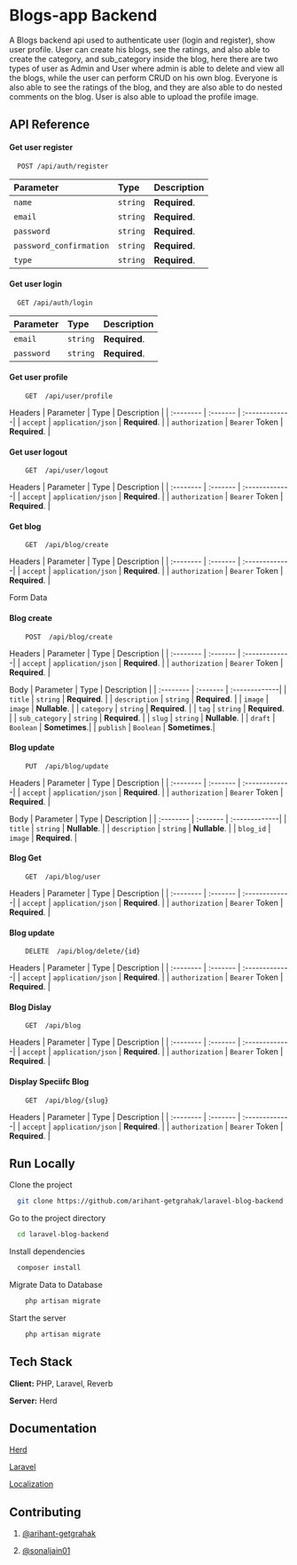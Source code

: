 
# Blogs-app Backend

A Blogs backend api used to authenticate user (login and register), show user profile. User can create his blogs, see the ratings, and also able to create the category, and sub_category inside the blog, here there are two types of user as Admin and User where admin is able to delete and view all the blogs, while the user can perform CRUD on his own blog. Everyone is also able to see the ratings of the blog, and they are also able to do nested comments on the blog. User is also able to upload the profile image. 
## API Reference

#### Get user register

```http
  POST /api/auth/register
```

| Parameter               | Type     | Description   |
| :--------               | :------- | :-------------|
| `name`                  | `string` | **Required**. |
| `email`                 | `string` | **Required**. |
| `password`              | `string` | **Required**. |
| `password_confirmation` | `string` | **Required**. |
| `type`                  | `string` | **Required**. |

#### Get user login

```http
  GET /api/auth/login
```

| Parameter               | Type     | Description   |
| :--------               | :------- | :-------------|
| `email`                 | `string` | **Required**. |
| `password`              | `string` | **Required**. |

#### Get user profile
```http
    GET  /api/user/profile
```

Headers
| Parameter       | Type               | Description   |
| :--------       | :-------           | :-------------|
| `accept`        | `application/json` | **Required**. |
| `authorization` | `Bearer` Token     | **Required**. |


#### Get user logout
```http
    GET  /api/user/logout
```

Headers
| Parameter       | Type               | Description   |
| :--------       | :-------           | :-------------|
| `accept`        | `application/json` | **Required**. |
| `authorization` | `Bearer` Token     | **Required**. |

#### Get blog 
```http
    GET  /api/blog/create
```

Headers
| Parameter       | Type               | Description   |
| :--------       | :-------           | :-------------|
| `accept`        | `application/json` | **Required**. |
| `authorization` | `Bearer` Token     | **Required**. |

Form Data

#### Blog create
```http
    POST  /api/blog/create
```
Headers
| Parameter       | Type               | Description   |
| :--------       | :-------           | :-------------|
| `accept`        | `application/json` | **Required**. |
| `authorization` | `Bearer` Token     | **Required**. |


Body
| Parameter       | Type               | Description   |
| :--------       | :-------           | :-------------|
| `title`         | `string`           | **Required**. |
| `description`   | `string`           | **Required**. |
| `image`         | `image`            | **Nullable**. |
| `category`      | `string`           | **Required**. |
| `tag`           | `string`           | **Required**. |
| `sub_category`  | `string`           | **Required**. |
| `slug`          | `string`           | **Nullable**. |
| `draft`         | `Boolean`          | **Sometimes**.|
| `publish`       | `Boolean`          | **Sometimes**.|


#### Blog update
```http
    PUT  /api/blog/update
```
Headers
| Parameter       | Type               | Description   |
| :--------       | :-------           | :-------------|
| `accept`        | `application/json` | **Required**. |
| `authorization` | `Bearer` Token     | **Required**. |

Body
| Parameter       | Type               | Description   |
| :--------       | :-------           | :-------------|
| `title`         | `string`           | **Nullable**. |
| `description`   | `string`           | **Nullable**. |
| `blog_id`       | `image`            | **Required**. |

#### Blog Get
```http
    GET  /api/blog/user
```
Headers
| Parameter       | Type               | Description   |
| :--------       | :-------           | :-------------|
| `accept`        | `application/json` | **Required**. |
| `authorization` | `Bearer` Token     | **Required**. |

#### Blog update
```http
    DELETE  /api/blog/delete/{id}
```
Headers
| Parameter       | Type               | Description   |
| :--------       | :-------           | :-------------|
| `accept`        | `application/json` | **Required**. |
| `authorization` | `Bearer` Token     | **Required**. |

#### Blog Dislay
```http
    GET  /api/blog
```
Headers
| Parameter       | Type               | Description   |
| :--------       | :-------           | :-------------|
| `accept`        | `application/json` | **Required**. |
| `authorization` | `Bearer` Token     | **Required**. |

#### Display Speciifc Blog
```http
    GET  /api/blog/{slug}
```
Headers
| Parameter       | Type               | Description   |
| :--------       | :-------           | :-------------|
| `accept`        | `application/json` | **Required**. |
| `authorization` | `Bearer` Token     | **Required**. |



## Run Locally

Clone the project

```bash
  git clone https://github.com/arihant-getgrahak/laravel-blog-backend
```

Go to the project directory

```bash
  cd laravel-blog-backend
```

Install dependencies

```bash
  composer install
```

Migrate Data to Database

```bash
    php artisan migrate
```
Start the server

```bash
    php artisan migrate
```


## Tech Stack

**Client:** PHP, Laravel, Reverb

**Server:** Herd


## Documentation

[Herd](https://herd.laravel.com/docs/windows/1/getting-started/about-herd)

[Laravel](https://laravel.com/docs/11.x/installation)

[Localization](https://laravel.com/docs/11.x/localization)


## Contributing

1. [@arihant-getgrahak](https://github.com/arihant-getgrahak/laravel-blog-backend)

2. [@sonaljain01](https://github.com/arihant-getgrahak/laravel-blog-backend)
